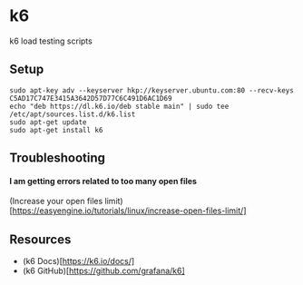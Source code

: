 # k6

 k6 load testing scripts

## Setup
```
sudo apt-key adv --keyserver hkp://keyserver.ubuntu.com:80 --recv-keys C5AD17C747E3415A3642D57D77C6C491D6AC1D69
echo "deb https://dl.k6.io/deb stable main" | sudo tee /etc/apt/sources.list.d/k6.list
sudo apt-get update
sudo apt-get install k6
```

## Troubleshooting 

#### I am getting errors related to too many open files
(Increase your open files limit)[https://easyengine.io/tutorials/linux/increase-open-files-limit/]

## Resources

- (k6 Docs)[https://k6.io/docs/]
- (k6 GitHub)[https://github.com/grafana/k6]